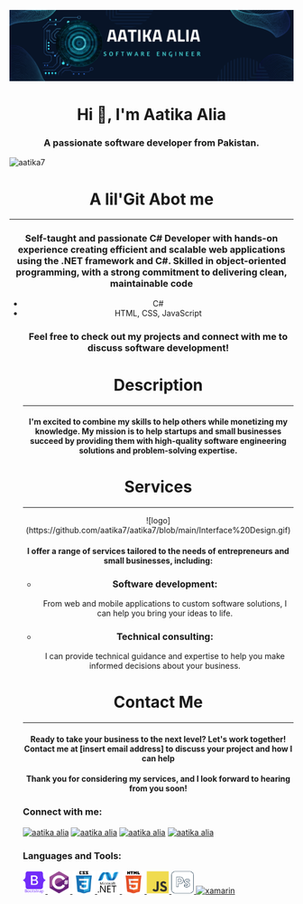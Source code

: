 ![logo](https://github.com/aatika7/aatika7/blob/main/Aatika%20alia%20(1).png)
   
   <center><h1>Hi 👋, I'm Aatika Alia</h1</center>
<h3 align="center">A passionate software developer from Pakistan.</h3>



<p align="left"> <img src="https://komarev.com/ghpvc/?username=aatika7&label=Profile%20views&color=0e75b6&style=flat" alt="aatika7" /> </p>

<h1>A lil'Git Abot me</h1>
  <hr>
<h3>Self-taught and passionate C# Developer with hands-on experience creating efficient and scalable web applications using the .NET framework and C#. Skilled in object-oriented programming, with a strong commitment to delivering clean, maintainable code</h3>

  <ul><li>C#</li>
  <li>HTML, CSS, JavaScript</li>
  
  <h3>Feel free to check out my projects and connect with me to discuss software development!</h3>

 <h1>Description</h1>
<hr>
<h4> I'm excited to combine my skills to help others while monetizing my knowledge. My mission is to help startups and small businesses succeed by providing them with high-quality software engineering solutions and problem-solving expertise.</h4>


<h1>Services</h1>
<hr>
![logo](https://github.com/aatika7/aatika7/blob/main/Interface%20Design.gif)
<h4>I offer a range of services tailored to the needs of entrepreneurs and small businesses, including:

</h4>

<ul><li><h3>Software development:</h3> From web and mobile applications to custom software solutions, I can help you bring your ideas to life.</li>
<li><h3>Technical consulting:</h3> I can provide technical guidance and expertise to help you make informed decisions about your business.</li>
</ul>

<h1>Contact Me</h1>
<hr>
<h4>Ready to take your business to the next level? Let's work together! Contact me at [insert email address] to discuss your project and how I can help</h4>
<h4>Thank you for considering my services, and I look forward to hearing from you soon!</h4>

<h3 align="left">Connect with me:</h3>
<p align="left">
<a href="https://linkedin.com/in/aatika alia" target="blank"><img align="center" src="https://raw.githubusercontent.com/rahuldkjain/github-profile-readme-generator/master/src/images/icons/Social/linked-in-alt.svg" alt="aatika alia" height="30" width="40" /></a>
<a href="https://fb.com/aatika alia" target="blank"><img align="center" src="https://raw.githubusercontent.com/rahuldkjain/github-profile-readme-generator/master/src/images/icons/Social/facebook.svg" alt="aatika alia" height="30" width="40" /></a>
<a href="https://instagram.com/aatika alia" target="blank"><img align="center" src="https://raw.githubusercontent.com/rahuldkjain/github-profile-readme-generator/master/src/images/icons/Social/instagram.svg" alt="aatika alia" height="30" width="40" /></a>
<a href="https://www.behance.net/aatika alia" target="blank"><img align="center" src="https://raw.githubusercontent.com/rahuldkjain/github-profile-readme-generator/master/src/images/icons/Social/behance.svg" alt="aatika alia" height="30" width="40" /></a>
</p>

<h3 align="left">Languages and Tools:</h3>
<p align="left"> <a href="https://getbootstrap.com" target="_blank" rel="noreferrer"> <img src="https://raw.githubusercontent.com/devicons/devicon/master/icons/bootstrap/bootstrap-plain-wordmark.svg" alt="bootstrap" width="40" height="40"/> </a> <a href="https://www.w3schools.com/cs/" target="_blank" rel="noreferrer"> <img src="https://raw.githubusercontent.com/devicons/devicon/master/icons/csharp/csharp-original.svg" alt="csharp" width="40" height="40"/> </a> <a href="https://www.w3schools.com/css/" target="_blank" rel="noreferrer"> <img src="https://raw.githubusercontent.com/devicons/devicon/master/icons/css3/css3-original-wordmark.svg" alt="css3" width="40" height="40"/> </a> <a href="https://dotnet.microsoft.com/" target="_blank" rel="noreferrer"> <img src="https://raw.githubusercontent.com/devicons/devicon/master/icons/dot-net/dot-net-original-wordmark.svg" alt="dotnet" width="40" height="40"/> </a> <a href="https://www.w3.org/html/" target="_blank" rel="noreferrer"> <img src="https://raw.githubusercontent.com/devicons/devicon/master/icons/html5/html5-original-wordmark.svg" alt="html5" width="40" height="40"/> </a> <a href="https://developer.mozilla.org/en-US/docs/Web/JavaScript" target="_blank" rel="noreferrer"> <img src="https://raw.githubusercontent.com/devicons/devicon/master/icons/javascript/javascript-original.svg" alt="javascript" width="40" height="40"/> </a> <a href="https://www.photoshop.com/en" target="_blank" rel="noreferrer"> <img src="https://raw.githubusercontent.com/devicons/devicon/master/icons/photoshop/photoshop-line.svg" alt="photoshop" width="40" height="40"/> </a> <a href="https://dotnet.microsoft.com/apps/xamarin" target="_blank" rel="noreferrer"> <img src="https://raw.githubusercontent.com/detain/svg-logos/780f25886640cef088af994181646db2f6b1a3f8/svg/xamarin.svg" alt="xamarin" width="40" height="40"/> </a> </p>

